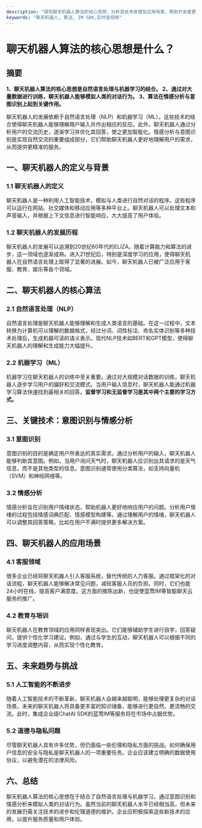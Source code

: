 ```yaml
---
description: "探究聊天机器人算法的核心思想，分析其技术原理及应用场景，帮助开发者更好地理解和实施聊天机器人技术。"
keywords: "聊天机器人, 算法, IM SDK,实时音视频"
---
```

# 聊天机器人算法的核心思想是什么？

## 摘要

**1、聊天机器人算法的核心思想是自然语言处理与机器学习的结合。 2、通过对大量数据进行训练，聊天机器人能够模拟人类的对话行为。 3、算法在情感分析与意图识别上起到关键作用。**

聊天机器人的发展依赖于自然语言处理（NLP）和机器学习（ML）。这些技术的结合使得聊天机器人能够理解用户输入并作出相应的反应。此外，聊天机器人通过分析用户的交流历史，逐渐学习并优化其回答，使之更加智能化。情感分析与意图识别是实现自然交流的重要组成部分，它们帮助聊天机器人更好地理解用户的需求，从而提供更精准的服务。

## 一、聊天机器人的定义与背景

### 1.1 聊天机器人的定义

聊天机器人是一种利用人工智能技术，模拟与人类进行自然对话的程序。这些程序可以运行在网站、社交媒体和移动应用等多种平台上。聊天机器人可以处理文本和声音输入，并根据上下文信息进行智能响应，大大提高了用户体验。

### 1.2 聊天机器人的发展历程

聊天机器人的发展可以追溯到20世纪60年代的ELIZA。随着计算能力和算法的进步，这一领域也逐渐成熟。进入21世纪后，特别是深度学习的应用，使得聊天机器人在自然语言处理上取得了显著的进展。如今，聊天机器人已被广泛应用于客服、教育、娱乐等各个领域。

## 二、聊天机器人的核心算法

### 2.1 自然语言处理（NLP）

自然语言处理是聊天机器人能够理解和生成人类语言的基础。在这一过程中，文本转换为计算机可以理解的数据格式，经过分词、词性标注、命名实体识别等多种技术处理后，生成机器可读的语义表示。现代NLP技术如BERT和GPT模型，使得聊天机器人的理解和生成能力大幅提升。

### 2.2 机器学习（ML）

机器学习在聊天机器人的训练中至关重要。通过对大规模对话数据的训练，聊天机器人逐步学习用户的偏好和交流模式。当用户输入信息时，聊天机器人能通过机器学习算法快速找到最相关的回答。**监督学习和无监督学习是其中两个主要的学习方式。**

## 三、关键技术：意图识别与情感分析

### 3.1 意图识别

意图识别的目的是确定用户所表达的真实需求。通过分析用户的输入，聊天机器人能够判断其意图。例如，当用户询问天气时，聊天机器人应识别出其请求的是天气信息，而不是其他类型的信息。意图识别通常使用分类算法，如支持向量机（SVM）和神经网络等。

### 3.2 情感分析

情感分析旨在识别用户情绪状态，帮助机器人更好地响应用户的问题。分析用户情绪的过程包括情感词典匹配、情感模型构建等。通过理解用户的情绪，聊天机器人可以调整其回答策略，比如在用户不满时提供更多解决方案。

## 四、聊天机器人的应用场景

### 4.1 客服领域

很多企业已经将聊天机器人引入客服系统，替代传统的人力客服。通过框架化的对话流程，聊天机器人能够解决常见问题，减轻客服人员的负担。同时，它们也能24小时在线，提高客户满意度。这方面的推陈出新，也促使蓝莺IM等智能聊天云服务的推广。

### 4.2 教育与培训

聊天机器人在教育领域的应用同样表现突出。它们能够辅助学生进行自学，回答疑问，提供个性化学习建议。例如，通过与学生的互动，聊天机器人可以根据不同的学习进度调整内容，从而实现个性化教育。

## 五、未来趋势与挑战

### 5.1 人工智能的不断进步

随着人工智能技术的不断革新，聊天机器人会越来越聪明，能够处理更复杂的对话场景。未来的聊天机器人将具备更丰富的知识储备，能够进行更自然、更流畅的交流。此时，集成企业级ChatAI SDK的蓝莺IM等服务将在市场中占据优势。

### 5.2 道德与隐私问题

尽管聊天机器人具有许多优势，但仍面临一些伦理和隐私方面的挑战。如何确保用户信息的安全与隐私是聊天机器人的一项重要任务。企业应该建立明确的数据使用协议，以避免潜在的法律风险。

## 六、总结

聊天机器人算法的核心思想在于结合了自然语言处理与机器学习，通过意图识别和情感分析来模拟人类的对话行为。虽然当前的聊天机器人水平已经相当高，但未来的发展仍需关注技术的进步和伦理道德的维护。企业应积极探索这些新技术的应用，以提升服务质量和用户体验。
